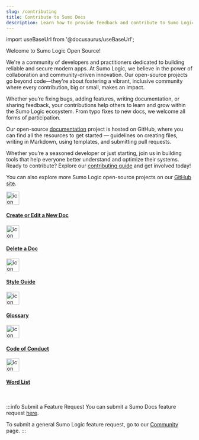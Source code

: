 ```yaml
---
slug: /contributing
title: Contribute to Sumo Docs
description: Learn how to provide feedback and contribute to Sumo Logic Docs, an open source project.
---
```


import useBaseUrl from '@docusaurus/useBaseUrl';

Welcome to Sumo Logic Open Source!

We're a community of developers and practitioners dedicated to building reliable and secure modern apps. At Sumo Logic, we believe in the power of collaboration and community-driven innovation. Our open-source projects go beyond code—they're about fostering a vibrant, inclusive community where every contribution, big or small, makes an impact.

Whether you’re fixing bugs, adding features, writing documentation, or sharing feedback, your contributions help others to learn and grow within the Sumo Logic ecosystem. From typo fixes to new docs, we welcome all forms of participation.

Our open-source [documentation](https://github.com/SumoLogic/sumologic-documentation) project is hosted on GitHub, where you can find all the resources to get started — guidelines on creating files, writing in Markdown, using templates, and submitting pull requests.

Whether you’re a seasoned developer or just starting, join us in building tools that help everyone better understand and optimize their systems. Ready to contribute? Explore our [contributing guide](https://help.sumologic.com/docs/contributing/) and get involved today!

You can also explore more Sumo Logic open-source projects on our [GitHub site](https://github.com/SumoLogic).

<div className="box-wrapper" markdown="1">
<div className="box smallbox card">
  <div className="container">
  <a href="/docs/contributing/create-edit-doc"><img src={useBaseUrl('img/icons/documentation.png')} alt="icon" width="35"/><h4>Create or Edit a New Doc</h4></a>
  </div>
</div>
<div className="box smallbox card">
  <div className="container">
  <a href="/docs/contributing/remove-doc"><img src={useBaseUrl('img/icons/documentation.png')} alt="icon" width="35"/><h4>Delete a Doc</h4></a>
  </div>
</div>
<div className="box smallbox card">
  <div className="container">
  <a href="/docs/contributing/style-guide"><img src={useBaseUrl('img/icons/documentation.png')} alt="icon" width="35"/><h4>Style Guide</h4></a>
  </div>
</div>
<div className="box smallbox card">
  <div className="container">
  <a href="/docs/contributing/glossary"><img src={useBaseUrl('img/icons/documentation.png')} alt="icon" width="35"/><h4>Glossary</h4></a>
  </div>
</div>
<div className="box smallbox card">
  <div className="container">
  <a href="/docs/contributing/code-of-conduct"><img src={useBaseUrl('img/icons/documentation.png')} alt="icon" width="35"/><h4>Code of Conduct</h4></a>
  </div>
</div>
<div className="box smallbox card">
  <div className="container">
  <a href="/docs/contributing/word-list"><img src={useBaseUrl('img/icons/documentation.png')} alt="icon" width="35"/><h4>Word List</h4></a>
  </div>
</div>
</div>

<br/>

:::info Submit a Feature Request
You can submit a Sumo Docs feature request [here](https://github.com/SumoLogic/sumologic-documentation/issues/new?assignees=&labels=type%3Afeature&template=feature_request.md&title=).

To submit a general Sumo Logic feature request, go to our [Community](/docs/get-started/help#community) page.
:::
